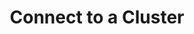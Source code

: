 ---
title: Connect to a Cluster
description: Application layer nodes are one of the most-needed commodities in Web3.
image: img/thumbnail.png
sidebar_label: Connect to a Cluster
---